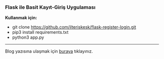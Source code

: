 ### Flask ile Basit Kayıt-Giriş Uygulaması

**Kullanmak için:**

* git clone https://github.com/ilteriskesk/flask-register-login.git
* pip3 install requirements.txt
* python3 app.py

--------------------------------------

Blog yazısına ulaşmak için [buraya](https://ilteriskesk.github.io/2018-10-26-flaskapp.md) tıklayınız.
